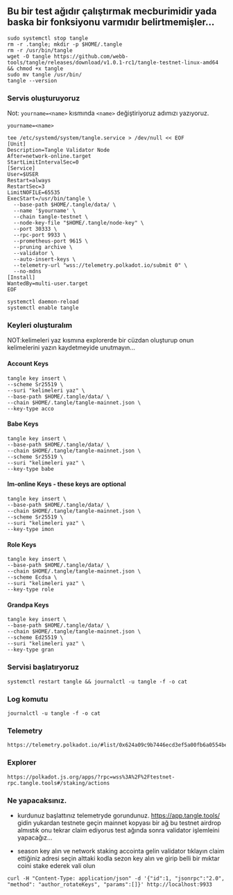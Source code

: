 ## Bu bir test ağıdır çalıştırmak mecburimidir yada baska bir fonksiyonu varmıdır belirtmemişler...

```
sudo systemctl stop tangle
rm -r .tangle; mkdir -p $HOME/.tangle
rm -r /usr/bin/tangle
wget -O tangle https://github.com/webb-tools/tangle/releases/download/v1.0.1-rc1/tangle-testnet-linux-amd64 && chmod +x tangle
sudo mv tangle /usr/bin/
tangle --version
```
### Servis oluşturuyoruz
Not: `yourname=<name>` kısmında `<name>` değiştiriyoruz adımızı yazıyoruz.
```
yourname=<name>
```
```
tee /etc/systemd/system/tangle.service > /dev/null << EOF
[Unit]
Description=Tangle Validator Node
After=network-online.target
StartLimitIntervalSec=0
[Service]
User=$USER
Restart=always
RestartSec=3
LimitNOFILE=65535
ExecStart=/usr/bin/tangle \
  --base-path $HOME/.tangle/data/ \
  --name '$yourname' \
  --chain tangle-testnet \
  --node-key-file "$HOME/.tangle/node-key" \
  --port 30333 \
  --rpc-port 9933 \
  --prometheus-port 9615 \
  --pruning archive \
  --validator \
  --auto-insert-keys \
  --telemetry-url "wss://telemetry.polkadot.io/submit 0" \
  --no-mdns
[Install]
WantedBy=multi-user.target
EOF
```
```
systemctl daemon-reload
systemctl enable tangle
```
### Keyleri oluşturalım
NOT:kelimeleri yaz   kısmına explorerde bir cüzdan oluşturup onun kelimelerini yazın kaydetmeyide unutmayın...
#### Account Keys
```
tangle key insert \
--scheme Sr25519 \
--suri "kelimeleri yaz" \
--base-path $HOME/.tangle/data/ \
--chain $HOME/.tangle/tangle-mainnet.json \
--key-type acco
```
#### Babe Keys
```
tangle key insert \
--base-path $HOME/.tangle/data/ \
--chain $HOME/.tangle/tangle-mainnet.json \
--scheme Sr25519 \
--suri "kelimeleri yaz" \
--key-type babe
```
#### Im-online Keys - these keys are optional
```
tangle key insert \
--base-path $HOME/.tangle/data/ \
--chain $HOME/.tangle/tangle-mainnet.json \
--scheme Sr25519 \
--suri "kelimeleri yaz" \
--key-type imon
```
#### Role Keys
```
tangle key insert \
--base-path $HOME/.tangle/data/ \
--chain $HOME/.tangle/tangle-mainnet.json \
--scheme Ecdsa \
--suri "kelimeleri yaz" \
--key-type role
```
#### Grandpa Keys

 ```
tangle key insert \
--base-path $HOME/.tangle/data/ \
--chain $HOME/.tangle/tangle-mainnet.json \
--scheme Ed25519 \
--suri "kelimeleri yaz" \
--key-type gran
```
### Servisi başlatıryoruz
```
systemctl restart tangle && journalctl -u tangle -f -o cat
```
### Log komutu
```
journalctl -u tangle -f -o cat
```
### Telemetry
```
https://telemetry.polkadot.io/#list/0x624a09c9b7446ecd3ef5a00fb6a0554be1cd6e4472da050bd45a2a61c62d96c2
```
### Explorer
```
https://polkadot.js.org/apps/?rpc=wss%3A%2F%2Ftestnet-rpc.tangle.tools#/staking/actions
```
### Ne yapacaksınız.

- kurdunuz başlattınız telemetryde gorundunuz. https://app.tangle.tools/ gidin  yukardan testnete geçin mainnet kopyası bir ağ bu testnet  airdrop almıstık onu tekrar claim ediyorus test ağında sonra validator işlemleini yapacağız...

- season key alın ve network staking accointa gelin validator tıklayın claim ettiğiniz adresi seçin  alttaki kodla sezon key alın ve girip belli bir mıktar coini stake ederek vali olun
```
curl -H "Content-Type: application/json" -d '{"id":1, "jsonrpc":"2.0", "method": "author_rotateKeys", "params":[]}' http://localhost:9933
```
